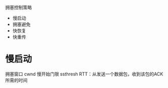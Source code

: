 拥塞控制策略
* 慢启动
* 拥塞避免
* 快恢复
* 快重传

# 慢启动
拥塞窗口 cwnd 
慢开始门限 ssthresh
RTT：从发送一个数据包，收到该包的ACK所需的时间


<!--stackedit_data:
eyJoaXN0b3J5IjpbNDY2MTc1MzcxLC00MTMzMzk5LC0yMTM3OD
U3MzU0LDYxNTMwNTMzOSwtMjU3MzE0NDA5XX0=
-->